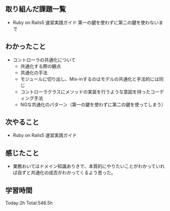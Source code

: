 ## 取り組んだ課題一覧
- Ruby on Rails5 速習実践ガイド 第一の鍵を使わずに第二の鍵を使わないまで
  
## わかったこと
- コントローラの共通化について
  - 共通化する際の観点
  - 共通化の手法
  - モジュールに切り出し、Mix-inするのはモデルの共通化と手法的には同じ
  - コントローラクラスにメソッドの実装を行うような意図を持ったコーディング手法
  - NGな共通化のパターン（第一の鍵を使わずに第二の鍵を使ってしまう）

## 次やること
- Ruby on Rails5 速習実践ガイド
  
## 感じたこと
- 業務おいてはドメイン知識ありきで、本質的にやりたいことがわかっていれば自ずと共通化の成否がわかってくるよう思った。

## 学習時間
Today:2h
Total:546.5h
